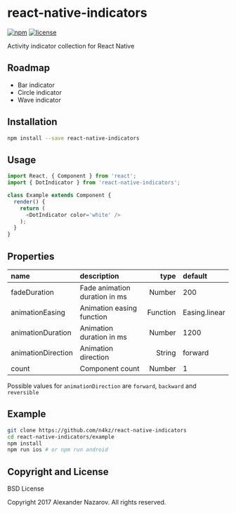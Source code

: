 [npm-badge]: https://img.shields.io/npm/v/react-native-indicators.svg?colorB=ff6d00
[npm-url]: https://npmjs.com/package/react-native-indicators
[license-badge]: https://img.shields.io/npm/l/react-native-indicators.svg?colorB=448aff
[license-url]: https://raw.githubusercontent.com/n4kz/react-native-indicators/master/license.txt

# react-native-indicators

[![npm][npm-badge]][npm-url]
[![license][license-badge]][license-url]

Activity indicator collection for React Native

## Roadmap

* Bar indicator
* Circle indicator
* Wave indicator

## Installation

```bash
npm install --save react-native-indicators
```

## Usage

```javascript
import React, { Component } from 'react';
import { DotIndicator } from 'react-native-indicators';

class Example extends Component {
  render() {
    return (
      <DotIndicator color='white' />
    );
  }
}
```

## Properties

 name               | description                   | type     | default
:------------------ |:----------------------------- | --------:|:-------------
 fadeDuration       | Fade animation duration in ms |   Number | 200
 animationEasing    | Animation easing function     | Function | Easing.linear
 animationDuration  | Animation duration in ms      |   Number | 1200
 animationDirection | Animation direction           |   String | forward
 count              | Component count               |   Number | 1

Possible values for `animationDirection` are `forward`, `backward` and `reversible`

## Example

```bash
git clone https://github.com/n4kz/react-native-indicators
cd react-native-indicators/example
npm install
npm run ios # or npm run android
```

## Copyright and License

BSD License

Copyright 2017 Alexander Nazarov. All rights reserved.
